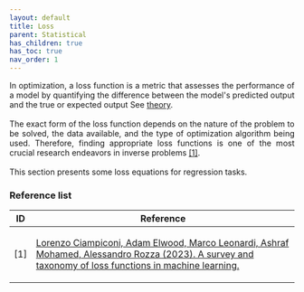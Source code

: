 ```yaml
---
layout: default
title: Loss
parent: Statistical
has_children: true
has_toc: true
nav_order: 1
---
```


<!--Don't delete ths script-->
<script src = "https://polyfill.io/v3/polyfill.min.js?features=es6"></script>
<script id = "MathJax-script" async src="https://cdn.jsdelivr.net/npm/mathjax@3/es5/tex-mml-chtml.js"></script>
<!--Don't delete ths script-->

<p align="justify">
In optimization, a loss function is a metric that assesses the performance of a model by quantifying the difference between the model's predicted output and the true or expected output See <a target="_blank" rel="noopener" href="https://wmpjrufg.github.io/METAPY/LEARN_APPL_INVERSE.html">theory</a>.
<br><br>
The exact form of the loss function depends on the nature of the problem to be solved, the data available, and the type of optimization algorithm being used. Therefore, finding appropriate loss functions is one of the most crucial research endeavors in inverse problems <a href="#ref1">[1]</a>.
<br><br>
This section presents some loss equations for regression tasks.
</p>

<h3>Reference list</h3>

<table>
    <thead>
        <tr>
            <th>ID</th>
            <th>Reference</th>
        </tr>
    </thead>
    <tbody>
        <tr>
            <td><p align = "center" id = "ref1">[1]</p></td>
            <td><p align = "left"><a href="https://arxiv.org/abs/2301.05579" target="_blank" rel="noopener noreferrer">Lorenzo Ciampiconi, Adam Elwood, Marco Leonardi, Ashraf Mohamed, Alessandro Rozza (2023). A survey and taxonomy of loss functions in machine learning.</a></p></td>
        </tr>
    </tbody>
</table>
